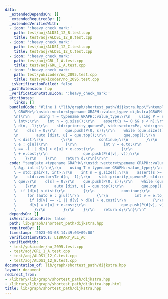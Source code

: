 ```yaml
---
data:
  _extendedDependsOn: []
  _extendedRequiredBy: []
  _extendedVerifiedWith:
  - icon: ':heavy_check_mark:'
    path: test/aoj/ALDS1_12_B.test.cpp
    title: test/aoj/ALDS1_12_B.test.cpp
  - icon: ':heavy_check_mark:'
    path: test/aoj/ALDS1_12_C.test.cpp
    title: test/aoj/ALDS1_12_C.test.cpp
  - icon: ':heavy_check_mark:'
    path: test/aoj/GRL_1_A.test.cpp
    title: test/aoj/GRL_1_A.test.cpp
  - icon: ':heavy_check_mark:'
    path: test/yukicoder/no_2095.test.cpp
    title: test/yukicoder/no_2095.test.cpp
  _isVerificationFailed: false
  _pathExtension: hpp
  _verificationStatusIcon: ':heavy_check_mark:'
  attributes:
    links: []
  bundledCode: "#line 1 \"lib/graph/shortest_path/dijkstra.hpp\"\ntemplate <typename\
    \ GRAPH>\r\nstd::vector<typename GRAPH::value_type> dijkstra(GRAPH &g, int s)\r\
    \n{\r\n    using T = typename GRAPH::value_type;\r\n    using P = std::pair<T,\
    \ int>;\r\n    int n = g.size();\r\n    assert(s >= 0 && s < n);\r\n    std::vector<T>\
    \ d(n, -1);\r\n    std::priority_queue<P, std::vector<P>, std::greater<P>> que;\r\
    \n    d[s] = 0;\r\n    que.push(P(0, s));\r\n    while (que.size())\r\n    {\r\
    \n        auto [dist, u] = que.top();\r\n        que.pop();\r\n        if (d[u]\
    \ < dist)\r\n        {\r\n            continue;\r\n        }\r\n        for (auto\
    \ e : g[u])\r\n        {\r\n            int v = e.to;\r\n            if (d[v]\
    \ == -1 || d[v] > d[u] + e.cost)\r\n            {\r\n                d[v] = d[u]\
    \ + e.cost;\r\n                que.push(P(d[v], v));\r\n            }\r\n    \
    \    }\r\n    }\r\n    return d;\r\n}\r\n"
  code: "template <typename GRAPH>\r\nstd::vector<typename GRAPH::value_type> dijkstra(GRAPH\
    \ &g, int s)\r\n{\r\n    using T = typename GRAPH::value_type;\r\n    using P\
    \ = std::pair<T, int>;\r\n    int n = g.size();\r\n    assert(s >= 0 && s < n);\r\
    \n    std::vector<T> d(n, -1);\r\n    std::priority_queue<P, std::vector<P>, std::greater<P>>\
    \ que;\r\n    d[s] = 0;\r\n    que.push(P(0, s));\r\n    while (que.size())\r\n\
    \    {\r\n        auto [dist, u] = que.top();\r\n        que.pop();\r\n      \
    \  if (d[u] < dist)\r\n        {\r\n            continue;\r\n        }\r\n   \
    \     for (auto e : g[u])\r\n        {\r\n            int v = e.to;\r\n      \
    \      if (d[v] == -1 || d[v] > d[u] + e.cost)\r\n            {\r\n          \
    \      d[v] = d[u] + e.cost;\r\n                que.push(P(d[v], v));\r\n    \
    \        }\r\n        }\r\n    }\r\n    return d;\r\n}\r\n"
  dependsOn: []
  isVerificationFile: false
  path: lib/graph/shortest_path/dijkstra.hpp
  requiredBy: []
  timestamp: '2023-03-08 14:49:03+09:00'
  verificationStatus: LIBRARY_ALL_AC
  verifiedWith:
  - test/yukicoder/no_2095.test.cpp
  - test/aoj/GRL_1_A.test.cpp
  - test/aoj/ALDS1_12_C.test.cpp
  - test/aoj/ALDS1_12_B.test.cpp
documentation_of: lib/graph/shortest_path/dijkstra.hpp
layout: document
redirect_from:
- /library/lib/graph/shortest_path/dijkstra.hpp
- /library/lib/graph/shortest_path/dijkstra.hpp.html
title: lib/graph/shortest_path/dijkstra.hpp
---
```

